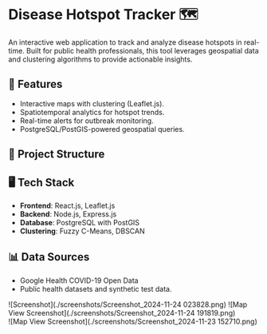 # Disease Hotspot Tracker 🗺️  
An interactive web application to track and analyze disease hotspots in real-time. Built for public health professionals, this tool leverages geospatial data and clustering algorithms to provide actionable insights.  

## 🚀 Features  
- Interactive maps with clustering (Leaflet.js).  
- Spatiotemporal analytics for hotspot trends.  
- Real-time alerts for outbreak monitoring.  
- PostgreSQL/PostGIS-powered geospatial queries.  

## 📂 Project Structure  


## 🖥️ Tech Stack  
- **Frontend**: React.js, Leaflet.js  
- **Backend**: Node.js, Express.js  
- **Database**: PostgreSQL with PostGIS  
- **Clustering**: Fuzzy C-Means, DBSCAN  

## 📊 Data Sources
- Google Health COVID-19 Open Data
- Public health datasets and synthetic test data.

![Screenshot](./screenshots/Screenshot_2024-11-24 023828.png)
![Map View Screenshot](./screenshots/Screenshot_2024-11-24 191819.png)  
![Map View Screenshot](./screenshots/Screenshot_2024-11-23 152710.png)
